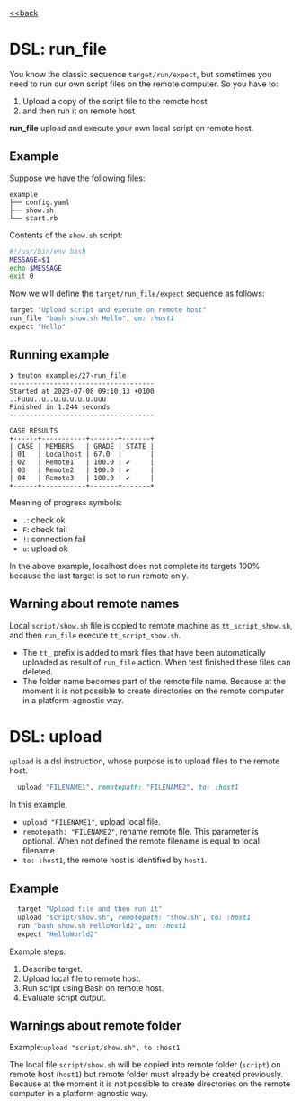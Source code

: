 [<<back](README.md)

# DSL: run_file

You know the classic sequence `target/run/expect`, but sometimes you need to run our own script files on the remote computer. So you have to:

1. Upload a copy of the script file to the remote host
2. and then run it on remote host

**run_file** upload and execute your own local script on remote host.

## Example

Suppose we have the following files:
```
example
├── config.yaml
├── show.sh
└── start.rb
```

Contents of the `show.sh` script:
```bash
#!/usr/bin/env bash
MESSAGE=$1
echo $MESSAGE
exit 0
```

Now we will define the `target/run_file/expect` sequence as follows:

```ruby
target "Upload script and execute on remote host"
run_file "bash show.sh Hello", on: :host1
expect "Hello"
```

## Running example

```
❯ teuton examples/27-run_file
------------------------------------
Started at 2023-07-08 09:10:13 +0100
..Fuuu..u..u.u.u.u.u.uuu
Finished in 1.244 seconds
------------------------------------

CASE RESULTS
+------+-----------+-------+-------+
| CASE | MEMBERS   | GRADE | STATE |
| 01   | Localhost | 67.0  |       |
| 02   | Remote1   | 100.0 | ✔     |
| 03   | Remote2   | 100.0 | ✔     |
| 04   | Remote3   | 100.0 | ✔     |
+------+-----------+-------+-------+
```

Meaning of progress symbols:
* `.`: check ok
* `F`: check fail
* `!`: connection fail
* `u`: upload ok

In the above example, localhost does not complete its targets 100% because the last target is set to run remote only.

## Warning about remote names

Local `script/show.sh` file is copied to remote machine as `tt_script_show.sh`, and then `run_file` execute `tt_script_show.sh`.

* The `tt_` prefix is added to mark files that have been automatically uploaded as result of `run_file` action. When test finished these files can deleted.
* The folder name becomes part of the remote file name. Because at the moment it is not possible to create directories on the remote computer in a platform-agnostic way.

# DSL: upload

`upload` is a dsl instruction, whose purpose is to upload files to the remote host.

```ruby
  upload "FILENAME1", remotepath: "FILENAME2", to: :host1
```

In this example,
* `upload "FILENAME1"`, upload local file.
* `remotepath: "FILENAME2"`, rename remote file. This parameter is optional. When not defined the remote filename is equal to local filename.
* `to: :host1`, the remote host is identified by `host1`.

## Example

```ruby
  target "Upload file and then run it"
  upload "script/show.sh", remotepath: "show.sh", to: :host1
  run "bash show.sh HelloWorld2", on: :host1
  expect "HelloWorld2"
```

Example steps:
1. Describe target.
2. Upload local file to remote host.
3. Run script using Bash on remote host.
4. Evaluate script output.

## Warnings about remote folder

Example:`upload "script/show.sh", to :host1`

The local file `script/show.sh` will be copied into remote folder (`script`) on remote host (`host1`) but remote folder must already be created previously. Because at the moment it is not possible to create directories on the remote computer in a platform-agnostic way.
